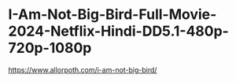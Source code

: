 # I-Am-Not-Big-Bird-Full-Movie-2024-Netflix-Hindi-DD5.1-480p-720p-1080p
https://www.allorpoth.com/i-am-not-big-bird/

